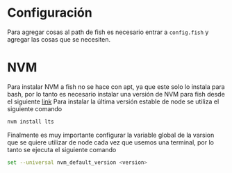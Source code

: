 # Configuración
Para agregar cosas al path de fish es necesario entrar a ```config.fish``` y agregar las cosas que se necesiten.

# NVM
Para instalar NVM a fish no se hace con apt, ya que este solo lo instala para bash, por lo tanto es necesario instalar una versión de NVM para fish desde el siguiente [link](https://github.com/jorgebucaran/nvm.fish)
Para instalar la última versión estable de node se utiliza el siguiente comando
```bash
nvm install lts
```
Finalmente es muy importante configurar la variable global de la varsion que se quiere utilizar de node cada vez que usemos una terminal, por lo tanto se ejecuta el siguiente comando
```bash
set --universal nvm_default_version <version>
```
